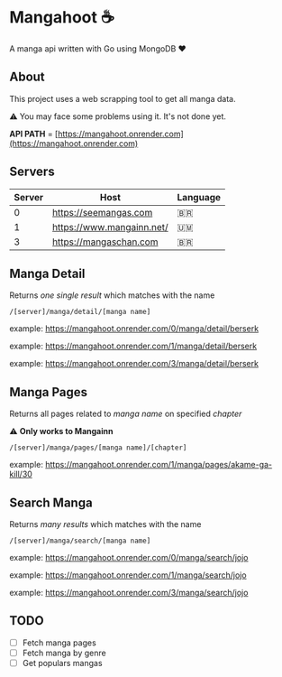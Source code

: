 # Mangahoot :coffee:
A manga api written with Go using MongoDB :heart: 

##  About  
This project uses a web scrapping tool to get all manga data.

:warning: You may face some problems using it. It's not done yet.

**API PATH** = [https://mangahoot.onrender.com](https://mangahoot.onrender.com) 

## Servers

| Server  |  Host  | Language |
| --- | --- | --- |
| 0 | https://seemangas.com | :brazil: |
| 1 | https://www.mangainn.net/ | :us_outlying_islands: |
| 3 | https://mangaschan.com | :brazil: |

## Manga Detail
Returns *one single result* which matches with the name
```
/[server]/manga/detail/[manga name]
```
example: https://mangahoot.onrender.com/0/manga/detail/berserk

example: https://mangahoot.onrender.com/1/manga/detail/berserk

example: https://mangahoot.onrender.com/3/manga/detail/berserk

## Manga Pages
Returns all pages related to *manga name* on specified *chapter*

:warning: **Only works to Mangainn**
```
/[server]/manga/pages/[manga name]/[chapter]
```
example: https://mangahoot.onrender.com/1/manga/pages/akame-ga-kill/30

## Search Manga
Returns *many results* which matches with the name
```
/[server]/manga/search/[manga name]
```
example: https://mangahoot.onrender.com/0/manga/search/jojo

example: https://mangahoot.onrender.com/1/manga/search/jojo

example: https://mangahoot.onrender.com/3/manga/search/jojo

## TODO
- [ ] Fetch manga pages 
- [ ] Fetch manga by genre
- [ ] Get populars mangas
